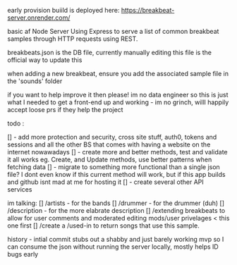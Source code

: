 early provision buiild is deployed here: https://breakbeat-server.onrender.com/

basic af Node Server Using Express  to serve a list of common breakbeat samples through HTTP requests using REST.


breakbeats.json is the DB file, currently manually editing this file is the official way to update this

when adding a new breakbeat, ensure you add the associated sample file in the 'sounds' folder

if you want to help improve it then please! im no data engineer so this is just what I needed to get a front-end up and working - im no grinch, willl happily accept loose prs if they help the project


todo :

[] - add more protection and security, cross site stuff, auth0, tokens and sessions and all the other BS that comes with having a website on the internet nowawadays
[] - create more and better methods, test and validate it all works eg. Create, and Update methods, use better patterns when fetching data
[] - migrate to something more functional than a single json file? I dont even know if this current method will work, but if this app builds and github isnt mad at me for hosting it
[] - create several other API services 

  im talking:
    [] /artists - for the bands
    [] /drummer - for the drummer (duh)
    [] /description - for the more elabrate description
    [] /extending breakbeats to allow for user comments and moderated editing mods/user privelages < this one first
    [] /create a /used-in to return songs that use this sample.


history - intial commit stubs out a shabby and just barely working mvp so I can consume the json without running the server locally, mostly helps ID bugs early 
